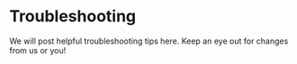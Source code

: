 # Troubleshooting  

We will post helpful troubleshooting tips here.  Keep an eye out for changes from us or you!
